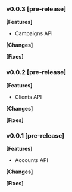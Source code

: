 ### v0.0.3 [pre-release]

**[Features]**
- Campaigns API

**[Changes]**

**[Fixes]**

### v0.0.2 [pre-release]

**[Features]**
- Clients API

**[Changes]**

**[Fixes]**

### v0.0.1 [pre-release]

**[Features]**
- Accounts API

**[Changes]**

**[Fixes]**